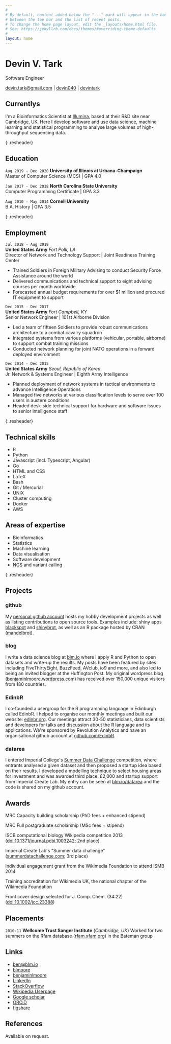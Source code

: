 ```yaml
---
#
# By default, content added below the "---" mark will appear in the home page
# between the top bar and the list of recent posts.
# To change the home page layout, edit the _layouts/home.html file.
# See: https://jekyllrb.com/docs/themes/#overriding-theme-defaults
#
layout: home
---
```


# Devin V. Tark
Software Engineer

<div id="webaddress">
<i class="fa fa-paper-plane"></i> <a href="mailto:devin.tark@gmail.com">devin.tark@gmail.com</a>
|
<i class="fa fa-github"></i> <a href="http://github.com/devin040">devin040</a>
|
<i class="fa fa-linkedin"></i> <a href="http://linkedin.com/in/devintark">devintark</a>
</div>


## Currentlys

I'm a Bioinformatics Scientist at [Illumina](http://www.illumina.com/), based at their R&D site near Cambridge, UK. Here I develop software and use data science, machine learning and statistical programming to analyse large volumes of high-throughput sequencing data.

{:.resheader}
## Education

`Aug 2019 - Dec 2020`
__University of Illinois at Urbana-Champaign__   
Master of Computer Science (MCS) | GPA 4.0

`Jan 2017 - Dec 2018` __North Carolina State University__  
Computer Programming Certificate | GPA 3.3

`Aug 2010 - May 2014`
__Cornell University__  
 B.A. History | GPA 3.5

{:.resheader}
## Employment

`Jul 2018 - Aug 2019`  
__United States Army__ *Fort Polk, LA*  
Director of Network and Technology Support | Joint Readiness Training Center  
* Trained Soldiers in Foreign Military Advising to conduct Security Force Assistance around the world
* Delivered communications and technical support to eight advising courses per month worldwide
* Forecasted annual budget requirements for over $1 million and procured IT equipment to support 
 
`Dec 2015 - Dec 2017`  
__United States Army__ *Fort Campbell, KY*  
Senior Network Engineer | 101st Airborne Division
* Led a team of fifteen Soldiers to provide robust communications architecture to a combat cavalry squadron
* Integrated systems from various platforms (vehicular, portable, airborne) to support combat training missions
* Conducted network planning for joint NATO operations in a forward deployed environment

`Dec 2014 - Dec 2015`  
__United States Army__ *Seoul, Republic of Korea*  
Jr. Network & Systems Engineer | Eighth Army Intelligence
* Planned deployment of network systems in tactical environments to advance Intelligence Operations
* Managed five networks at various classification levels to serve over 100 users in austere conditions
* Headed desk-side technical support for hardware and software issues to senior intelligence staff

{:.resheader}
## Technical skills

* R
* Python
* Javascript (incl. Typescript, Angular)
* Go
* HTML and CSS
* LaTeX
* Bash
* Git / Mercurial
* UNIX
* Cluster computing
* Docker
* AWS

## Areas of expertise

* Bioinformatics
* Statistics
* Machine learning
* Data visualisation
* Software development
* NGS and variant calling

{:.resheader}
## Projects

### github

My [personal github account](https://github.com/blmoore) hosts my hobby development projects as well as listing contributions to open source tools. Examples include: shiny apps [blackspot](https://github.com/blmoore/blackspot) and [shinybrot](https://github.com/blmoore/shinybrot), as well as an R package hosted by CRAN ([mandelbrot](https://github.com/blmoore/mandelbrot)).

### blog

I write a data science blog at [blm.io](http://blm.io/blog) where I apply R and Python to open datasets and write-up the results. My posts have been featured by sites including FiveThirtyEight, BuzzFeed, AVclub, io9 and more, and also led to being an invited blogger at the Huffington Post. My original wordpress blog ([benjaminlmoore.wordpress.com](http://benjaminlmoore.wordpress.com)) has received over 150,000 unique visitors from 180 countries.

### EdinbR

I co-founded a usergroup for the R programming language in Edinburgh called EdinbR. I helped to organise our monthly meetings and built our website: [edinbr.org](http://edinbr.org). Our meetings attract 30-50 statisticians, data scientists and developers for talks and discussion about the R language and its applications. We're sponsored by Revolution Analytics and have an organisational github account at [github.com/EdinbR](https://github.com/EdinbR).

### datarea

I entered Imperial College's [Summer Data Challenge](https://www.imperial.ac.uk/data-science/education/summer-data-challenge/) competition, where entrants analysed a given dataset and then proposed a startup idea based on their results. I developed a modelling technique to select housing areas for investment and was awarded third place: £2,000 and startup support from Imperial Create Lab. My entry can be seen at [blm.io/datarea](http://blm.io/datarea) and the code is shared on my github account.

## Awards

MRC Capacity building scholarship (PhD fees + enhanced stipend)

MRC Full postgraduate scholarship (MSc fees + stipend)

ISCB computational biology Wikipedia competition 2013 ([doi:10.1371/journal.pcbi.1003242](http://dx.doi.org/10.1371/journal.pcbi.1003242); 2nd place)

Imperial Create Lab's "Summer data challenge" ([summerdatachallenge.com](http://summerdatachallenge.com); 3rd place)

Individual engagement grant from the Wikimedia Foundation to attend ISMB 2014

Training accreditation for Wikimedia UK, the national chapter of the Wikimedia Foundation

Front cover design selected for J. Comp. Chem. (34:22) ([doi:10.1002/jcc.23388](http://dx.doi.org/10.1002/jcc.23388))

## Placements

`2010-11`
__Wellcome Trust Sanger Institute__ (_Cambridge, UK_)
Worked for two summers on the Rfam database ([rfam.xfam.org](http://rfam.xfam.org)) in the Bateman group


## Links

<!-- fa are fontawesome, ai are academicons -->
* <i class="fa fa-envelope"></i> <a href="mailto:ben@blm.io">ben@blm.io</a><br />
* <i class="fa fa-github"></i> <a href="http://github.com/blmoore">blmoore</a><br />
* <i class="fa fa-twitter"></i> <a href="http://twitter.com/benjaminlmoore">benjaminlmoore</a><br />
* <i class="fa fa-linkedin"></i> <a href="https://www.linkedin.com/in/blmoore/">LinkedIn</a>
* <i class="fa fa-stack-overflow"></i> <a href="http://stackoverflow.com/users/1274516/blmoore">StackOverflow</a>
* <i class="fa fa-wikipedia"></i> <a href="https://en.wikipedia.org/wiki/User:Ben_Moore">Wikipedia Userpage</a><br />
* <i class="ai ai-google-scholar"></i> <a href="http://scholar.google.com/citations?user=YMxsGpsAAAAJ">Google scholar</a>
* <i class="ai ai-orcid"></i> <a href="https://orcid.org/0000-0002-4074-1933">ORCiD</a>
* <i class="ai ai-figshare"></i> <a href="https://figshare.com/authors/Benjamin_Moore/99461">figshare</a>

## References

Available on request.

<!-- ### Footer

Last updated: May 2013 -->